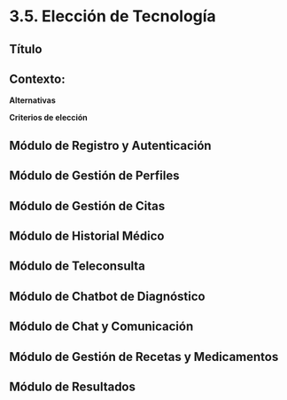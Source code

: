 # 3.5. Elección de Tecnología

**Título**
-
**Contexto:**
-
**Alternativas**


**Criterios de elección**

## Módulo de Registro y Autenticación

## Módulo de Gestión de Perfiles

## Módulo de Gestión de Citas

## Módulo de Historial Médico

## Módulo de Teleconsulta

## Módulo de Chatbot de Diagnóstico

## Módulo de Chat y Comunicación

## Módulo de Gestión de Recetas y Medicamentos

## Módulo de Resultados


